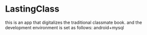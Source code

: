 # LastingClass
this is an app that digitalizes the traditional classmate book. 
and the development environment is set as follows:
android+mysql


